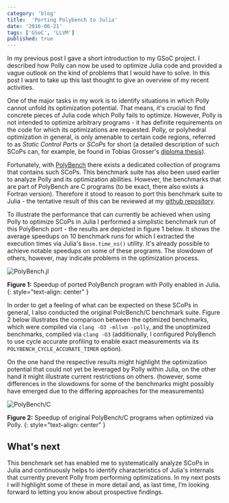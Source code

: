 ```yaml
---
category: 'blog'
title:  'Porting Polybench to Julia'
date: '2016-06-21'
tags: ['GSoC', 'LLVM']
published: true
---
```

In my previous post I gave a short introduction to my GSoC project. I described
how Polly can now be used to optimize Julia code and provided a vague outlook on
the kind of problems that I would have to solve. In this post I want to take up
this last thought to give an overview of my recent activities.

One of the major tasks in my work is to identify situations in which Polly
cannot unfold its optimization potential. That means, it's crucial to find
concrete pieces of Julia code which Polly fails to optimize. However, Polly is
not intended to optimize arbitrary programs - it has definite requirements on
the code for which its optimizations are requested. Polly, or polyhedral
optimization in general, is only amenable to certain code regions, referred to
as *Static Control Parts* or *SCoP*s for short (a detailed description of such
SCoPs can, for example, be found in Tobias Grosser's
[diploma thesis](http://www.grosser.es/publications/grosser-2011--Enabling-Polyhedral-Optimizations-in-LLVM--diplomathesis.pdf)).

Fortunately, with [PolyBench](http://web.cse.ohio-state.edu/~pouchet/software/polybench/)
there exists a dedicated collection of programs that contains such SCoPs. This
benchmark suite has also been used earlier to analyze Polly and its optimization
abilities. However, the benchmarks that are part of PolyBench are C programs (to
be exact, there also exists a Fortran version). Therefore it stood to reason to
port this benchmark suite to Julia - the tentative result of this can be
reviewed at my [github repository](https://github.com/MatthiasJReisinger/PollyBenchmarks.jl).

To illustrate the performance that can currently be achieved when using Polly to
optimize SCoPs in Julia I performed a simplistic benchmark run of this PolyBench
port - the results are depicted in figure 1 below. It shows the average speedups
on 10 benchmark runs for which I extracted the execution times via Julia's
`Base.time_ns()` utility. It's already possible to achieve notable speedups on
some of these programs. The slowdown of others, however, may indicate problems
in the optimization process.

![PolyBench.jl](/assets/images/polybenchjulia.png "PolyBench.jl")

**Figure 1:** Speedup of ported PolyBench program with Polly enabled in Julia.
{: style="text-align: center" }

In order to get a feeling of what can be expected on these SCoPs in general, I
also conducted the original PolcBench/C benchmark suite. Figure 2 below
illustrates the comparison between the optimized benchmarks, which were compiled
via `clang -O3 -mllvm -polly`, and the unoptimized benchmarks, compiled via
`clang -O3` (additionally, I configured PolyBench to use cycle accurate
profiling to enable exact measurements via its `POLYBENCH_CYCLE_ACCURATE_TIMER`
option).

On the one hand the respective results might highlight the optimization
potential that could not yet be leveraged by Polly within Julia, on the other
hand it might illustrate current restrictions on others. (however, some
differences in the slowdowns for some of the benchmarks might possibly have
emerged due to the differing approaches for the measurements)

![PolyBench/C](/assets/images/polybenchc.png "PolyBench/C")

**Figure 2:** Speedup of original PolyBench/C programs when optimized via Polly.
{: style="text-align: center" }

## What's next

This benchmark set has enabled me to systematically analyze SCoPs in Julia and
continuously helps to identify characteristics of Julia's internals that
currently prevent Polly from performing optimizations. In my next posts I will
highlight some of these in more detail and, as last time, I’m looking forward to
letting you know about prospective findings.
